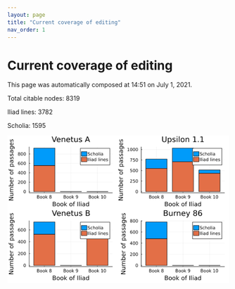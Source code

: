 ```yaml
---
layout: page
title: "Current coverage of editing"
nav_order: 1
---
```



# Current coverage of editing

This page was automatically composed at 14:51 on July 1, 2021.

Total citable nodes: 8319

Iliad lines: 3782

Scholia: 1595

![Summary of coverage](./coverage.png)